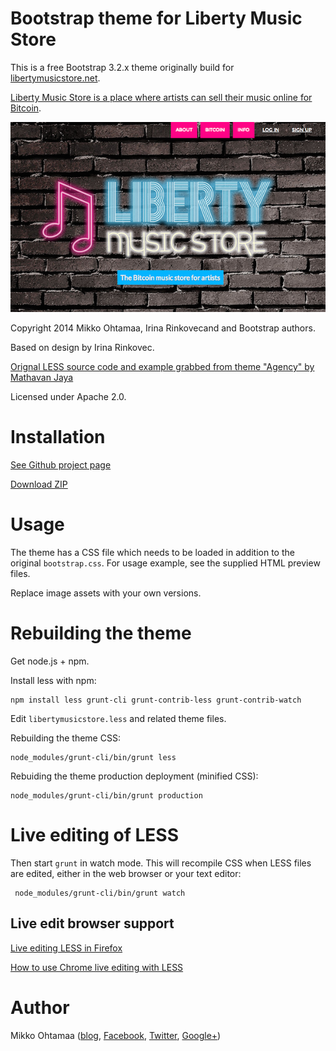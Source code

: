 # Bootstrap theme for Liberty Music Store

This is a free Bootstrap 3.2.x theme originally build for [libertymusicstore.net](https://libertymusicstore.net).

[Liberty Music Store is a place where artists can sell their music online for Bitcoin](https://libertymusicstore.net/).

![Example screenshot](https://raw.githubusercontent.com/miohtama/bootstrap-theme-libertymusicstore/master/screenshots/screenshot1.png)

Copyright 2014 Mikko Ohtamaa, Irina Rinkovecand and Bootstrap authors.

Based on design by Irina Rinkovec.

[Orignal LESS source code and example grabbed from theme "Agency" by Mathavan Jaya](http://startbootstrap.com/template-overviews/agency/)

Licensed under Apache 2.0.

# Installation

[See Github project page](https://github.com/miohtama/bootstrap-theme-libertymusicstore)

[Download ZIP](https://github.com/miohtama/bootstrap-theme-libertymusicstore/archive/master.zip)

# Usage

The theme has a CSS file which needs to be loaded in addition to the original `bootstrap.css`.
For usage example, see the supplied HTML preview files.

Replace image assets with your own versions.

# Rebuilding the theme

Get node.js + npm.

Install less with npm:

    npm install less grunt-cli grunt-contrib-less grunt-contrib-watch

Edit `libertymusicstore.less` and related theme files.

Rebuilding the theme CSS:

    node_modules/grunt-cli/bin/grunt less

Rebuiding the theme production deployment (minified CSS):

    node_modules/grunt-cli/bin/grunt production

# Live editing of LESS

Then start `grunt` in watch mode. This will recompile CSS when LESS files are edited, either in the web browser or your text editor:

     node_modules/grunt-cli/bin/grunt watch

## Live edit browser support

[Live editing LESS in Firefox](https://hacks.mozilla.org/2014/02/live-editing-sass-and-less-in-the-firefox-developer-tools/)

[How to use Chrome live editing with LESS](http://code.tutsplus.com/tutorials/working-with-less-and-the-chrome-devtools--net-36636>)

# Author

Mikko Ohtamaa ([blog](https://opensourcehacker.com), [Facebook](https://www.facebook.com/?q=#/pages/Open-Source-Hacker/181710458567630), [Twitter](https://twitter.com/moo9000), [Google+](https://plus.google.com/u/0/103323677227728078543/))


